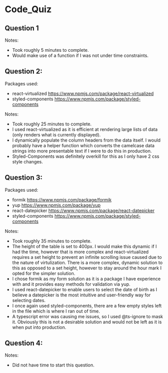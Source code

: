 # Code_Quiz

## Question 1
Notes:
- Took roughly 5 minutes to complete.
- Would make use of a function if I was not under time constraints.

## Question 2:
Packages used:
- react-virtualized https://www.npmjs.com/package/react-virtualized
- styled-components https://www.npmjs.com/package/styled-components

Notes:
- Took roughly 25 minutes to complete.
- I used react-virtualized as it is efficient at rendering large lists of data (only renders what is currently displayed).
- I dynamically populate the column headers from the data itself. I would probably have a helper function which converts the camelcase data strings into more presentable text if I were to do this in production.
- Styled-Components was definitely overkill for this as I only have 2 css style changes.

## Question 3:
Packages used:
- formik https://www.npmjs.com/package/formik
- yup https://www.npmjs.com/package/yup
- react-datepicker https://www.npmjs.com/package/react-datepicker
- styled-components https://www.npmjs.com/package/styled-components

Notes:
- Took roughly 35 minutes to complete.
- The height of the table is set to 400px. I would make this dynamic if I had the time, however that is more complex and react-virtualized requires a set height to prevent an infinite scrolling issue caused due to the nature of virtulization. There is a more complex, dynamic solution to this as opposed to a set height, however to stay around the hour mark I opted for the simpler solution.
- I chose formik as my form solution as it is a package I have experience with and it provides easy methods for validation via yup.
- I used react-datepicker to enable users to select the date of birth as I believe a datepicker is the most intuitive and user-friendly way for selecting dates.
- I once again used styled-components, there are a few empty styles left in the file which is where I ran out of time.
- A typescript error was causing me issues, so I used @ts-ignore to mask it. Obviously this is not a desirable solution and would not be left as it is when put into production.

## Question 4:
Notes:
- Did not have time to start this question.

